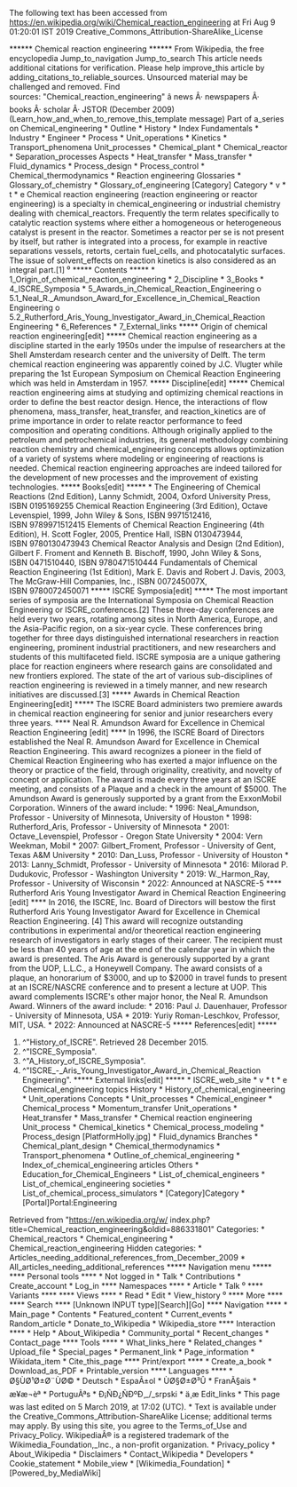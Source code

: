The following text has been accessed from https://en.wikipedia.org/wiki/Chemical_reaction_engineering at Fri Aug 9 01:20:01 IST 2019
Creative_Commons_Attribution-ShareAlike_License




















****** Chemical reaction engineering ******
From Wikipedia, the free encyclopedia
Jump_to_navigation Jump_to_search
 This article needs additional citations for verification. Please help improve_this
 article by adding_citations_to_reliable_sources. Unsourced material may be
 challenged and removed.
 Find sources: "Chemical_reaction_engineering" â news Â· newspapers Â· books Â·
 scholar Â· JSTOR (December 2009)(Learn_how_and_when_to_remove_this_template
 message)
Part of a_series on
Chemical_engineering
    * Outline
    * History
    * Index
Fundamentals
    * Industry
    * Engineer
    * Process
    * Unit_operations
    * Kinetics
    * Transport_phenomena
Unit_processes
    * Chemical_plant
    * Chemical_reactor
    * Separation_processes
Aspects
    * Heat_transfer
    * Mass_transfer
    * Fluid_dynamics
    *
      Process_design
    * Process_control
    * Chemical_thermodynamics
    * Reaction engineering
Glossaries
    * Glossary_of_chemistry
    * Glossary_of_engineering
[Category] Category
    * v
    * t
    * e
Chemical reaction engineering (reaction engineering or reactor engineering) is
a specialty in chemical_engineering or industrial chemistry dealing with
chemical_reactors. Frequently the term relates specifically to catalytic
reaction systems where either a homogeneous or heterogeneous catalyst is
present in the reactor. Sometimes a reactor per se is not present by itself,
but rather is integrated into a process, for example in reactive separations
vessels, retorts, certain fuel_cells, and photocatalytic surfaces. The issue of
solvent_effects on reaction kinetics is also considered as an integral part.[1]
⁰
***** Contents *****
    * 1_Origin_of_chemical_reaction_engineering
    * 2_Discipline
    * 3_Books
    * 4_ISCRE_Symposia
    * 5_Awards_in_Chemical_Reaction_Engineering
          o 5.1_Neal_R._Amundson_Award_for_Excellence_in_Chemical_Reaction
            Engineering
          o 5.2_Rutherford_Aris_Young_Investigator_Award_in_Chemical_Reaction
            Engineering
    * 6_References
    * 7_External_links
***** Origin of chemical reaction engineering[edit] *****
Chemical reaction engineering as a discipline started in the early 1950s under
the impulse of researchers at the Shell Amsterdam research center and the
university of Delft. The term chemical reaction engineering was apparently
coined by J.C. Vlugter while preparing the 1st European Symposium on Chemical
Reaction Engineering which was held in Amsterdam in 1957.
***** Discipline[edit] *****
Chemical reaction engineering aims at studying and optimizing chemical
reactions in order to define the best reactor design. Hence, the interactions
of flow phenomena, mass_transfer, heat_transfer, and reaction_kinetics are of
prime importance in order to relate reactor performance to feed composition and
operating conditions. Although originally applied to the petroleum and
petrochemical industries, its general methodology combining reaction chemistry
and chemical_engineering concepts allows optimization of a variety of systems
where modeling or engineering of reactions is needed. Chemical reaction
engineering approaches are indeed tailored for the development of new processes
and the improvement of existing technologies.
***** Books[edit] *****
    * The Engineering of Chemical Reactions (2nd Edition), Lanny Schmidt, 2004,
      Oxford University Press,
ISBN 0195169255
Chemical Reaction Engineering (3rd Edition), Octave Levenspiel, 1999, John
Wiley & Sons,
ISBN 9971512416,
ISBN 9789971512415
Elements of Chemical Reaction Engineering (4th Edition), H. Scott Fogler, 2005,
Prentice Hall,
ISBN 0130473944,
ISBN 9780130473943
Chemical Reactor Analysis and Design (2nd Edition), Gilbert F. Froment and
Kenneth B. Bischoff, 1990, John Wiley & Sons,
ISBN 0471510440,
ISBN 9780471510444
Fundamentals of Chemical Reaction Engineering (1st Edition), Mark E. Davis and
Robert J. Davis, 2003, The McGraw-Hill Companies, Inc.,
ISBN 007245007X,
ISBN 9780072450071
***** ISCRE Symposia[edit] *****
The most important series of symposia are the International Symposia on
Chemical Reaction Engineering or ISCRE_conferences.[2] These three-day
conferences are held every two years, rotating among sites in North America,
Europe, and the Asia-Pacific region, on a six-year cycle. These conferences
bring together for three days distinguished international researchers in
reaction engineering, prominent industrial practitioners, and new researchers
and students of this multifaceted field. ISCRE symposia are a unique gathering
place for reaction engineers where research gains are consolidated and new
frontiers explored. The state of the art of various sub-disciplines of reaction
engineering is reviewed in a timely manner, and new research initiatives are
discussed.[3]
***** Awards in Chemical Reaction Engineering[edit] *****
The ISCRE Board administers two premiere awards in chemical reaction
engineering for senior and junior researchers every three years.
**** Neal R. Amundson Award for Excellence in Chemical Reaction Engineering
[edit] ****
In 1996, the ISCRE Board of Directors established the Neal R. Amundson Award
for Excellence in Chemical Reaction Engineering. This award recognizes a
pioneer in the field of Chemical Reaction Engineering who has exerted a major
influence on the theory or practice of the field, through originality,
creativity, and novelty of concept or application. The award is made every
three years at an ISCRE meeting, and consists of a Plaque and a check in the
amount of $5000. The Amundson Award is generously supported by a grant from the
ExxonMobil Corporation. Winners of the award include:
    * 1996: Neal_Amundson, Professor - University of Minnesota, University of
      Houston
    * 1998: Rutherford_Aris, Professor - University of Minnesota
    * 2001: Octave_Levenspiel, Professor - Oregon State University
    * 2004: Vern Weekman, Mobil
    * 2007: Gilbert_Froment, Professor - University of Gent, Texas A&M
      University
    * 2010: Dan_Luss, Professor - University of Houston
    * 2013: Lanny_Schmidt, Professor - University of Minnesota
    * 2016: Milorad P. Dudukovic, Professor - Washington University
    * 2019: W._Harmon_Ray, Professor - University of Wisconsin
    * 2022: Announced at NASCRE-5
**** Rutherford Aris Young Investigator Award in Chemical Reaction Engineering
[edit] ****
In 2016, the ISCRE, Inc. Board of Directors will bestow the first Rutherford
Aris Young Investigator Award for Excellence in Chemical Reaction Engineering.
[4] This award will recognize outstanding contributions in experimental and/or
theoretical reaction engineering research of investigators in early stages of
their career. The recipient must be less than 40 years of age at the end of the
calendar year in which the award is presented. The Aris Award is generously
supported by a grant from the UOP, L.L.C., a Honeywell Company. The award
consists of a plaque, an honorarium of $3000, and up to $2000 in travel funds
to present at an ISCRE/NASCRE conference and to present a lecture at UOP. This
award complements ISCRE's other major honor, the Neal R. Amundson Award.
Winners of the award include:
    * 2016: Paul J. Dauenhauer, Professor - University of Minnesota, USA
    * 2019: Yuriy Roman-Leschkov, Professor, MIT, USA.
    * 2022: Announced at NASCRE-5
***** References[edit] *****
   1. ^"History_of_ISCRE". Retrieved 28 December 2015.
   2. ^"ISCRE_Symposia".
   3. ^"A_History_of_ISCRE_Symposia".
   4. ^"ISCRE_-_Aris_Young_Investigator_Award_in_Chemical_Reaction
      Engineering".
***** External links[edit] *****
    * ISCRE_web_site
    * v
    * t
    * e
Chemical_engineering topics
History             * History_of_chemical_engineering
                    * Unit_operations
Concepts            * Unit_processes
                    * Chemical_engineer
                    * Chemical_process
                    * Momentum_transfer
Unit_operations     * Heat_transfer
                    * Mass_transfer
                    * Chemical reaction engineering
Unit_process        * Chemical_kinetics
                    * Chemical_process_modeling
                    * Process_design                      [PlatformHolly.jpg]
                    * Fluid_dynamics
Branches            * Chemical_plant_design
                    * Chemical_thermodynamics
                    * Transport_phenomena
                    * Outline_of_chemical_engineering
                    * Index_of_chemical_engineering
                      articles
Others              * Education_for_Chemical_Engineers
                    * List_of_chemical_engineers
                    * List_of_chemical_engineering
                      societies
                    * List_of_chemical_process_simulators
    * [Category]Category
    * [Portal]Portal:Engineering

Retrieved from "https://en.wikipedia.org/w/
index.php?title=Chemical_reaction_engineering&oldid=886331801"
Categories:
    * Chemical_reactors
    * Chemical_engineering
    * Chemical_reaction_engineering
Hidden categories:
    * Articles_needing_additional_references_from_December_2009
    * All_articles_needing_additional_references
***** Navigation menu *****
**** Personal tools ****
    * Not logged in
    * Talk
    * Contributions
    * Create_account
    * Log_in
**** Namespaces ****
    * Article
    * Talk
⁰
**** Variants ****
**** Views ****
    * Read
    * Edit
    * View_history
⁰
**** More ****
**** Search ****
[Unknown INPUT type][Search][Go]
**** Navigation ****
    * Main_page
    * Contents
    * Featured_content
    * Current_events
    * Random_article
    * Donate_to_Wikipedia
    * Wikipedia_store
**** Interaction ****
    * Help
    * About_Wikipedia
    * Community_portal
    * Recent_changes
    * Contact_page
**** Tools ****
    * What_links_here
    * Related_changes
    * Upload_file
    * Special_pages
    * Permanent_link
    * Page_information
    * Wikidata_item
    * Cite_this_page
**** Print/export ****
    * Create_a_book
    * Download_as_PDF
    * Printable_version
**** Languages ****
    * Ø§ÙØ¹Ø±Ø¨ÙØ©
    * Deutsch
    * EspaÃ±ol
    * ÙØ§Ø±Ø³Û
    * FranÃ§ais
    * æ¥æ¬èª
    * PortuguÃªs
    * Ð¡ÑÐ¿ÑÐºÐ¸_/_srpski
    * ä¸­æ
Edit_links
    * This page was last edited on 5 March 2019, at 17:02 (UTC).
    * Text is available under the Creative_Commons_Attribution-ShareAlike
      License; additional terms may apply. By using this site, you agree to the
      Terms_of_Use and Privacy_Policy. WikipediaÂ® is a registered trademark of
      the Wikimedia_Foundation,_Inc., a non-profit organization.
    * Privacy_policy
    * About_Wikipedia
    * Disclaimers
    * Contact_Wikipedia
    * Developers
    * Cookie_statement
    * Mobile_view
    * [Wikimedia_Foundation]
    * [Powered_by_MediaWiki]
